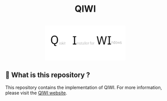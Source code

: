 <div align="center">
  <h1 align="center">QIWI</h1>
</div>

<div align="center">

  <!-- PROJECT LOGO -->
  <br />
    
  <img alt="QiskitWindowslogo" src="resources/assets/Logo.svg" width="50%" height="auto">
    
  <br />
</div>

##  📍 What is this repository ?

This repository contains the implementation of QIWI. For more information, please visit the [QIWI website](https://ket-q.github.io/qiskit_windows_installer/).

